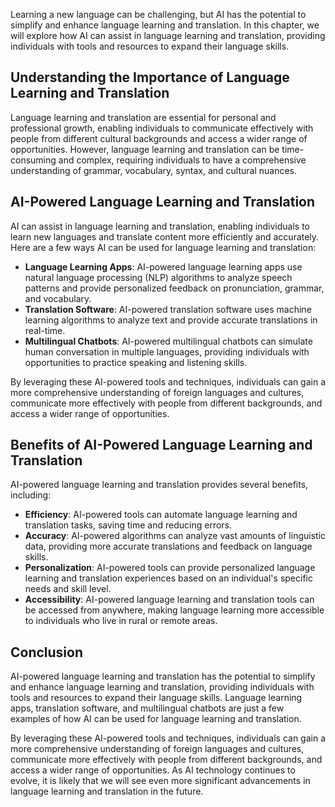
Learning a new language can be challenging, but AI has the potential to simplify and enhance language learning and translation. In this chapter, we will explore how AI can assist in language learning and translation, providing individuals with tools and resources to expand their language skills.

Understanding the Importance of Language Learning and Translation
-----------------------------------------------------------------

Language learning and translation are essential for personal and professional growth, enabling individuals to communicate effectively with people from different cultural backgrounds and access a wider range of opportunities. However, language learning and translation can be time-consuming and complex, requiring individuals to have a comprehensive understanding of grammar, vocabulary, syntax, and cultural nuances.

AI-Powered Language Learning and Translation
--------------------------------------------

AI can assist in language learning and translation, enabling individuals to learn new languages and translate content more efficiently and accurately. Here are a few ways AI can be used for language learning and translation:

* **Language Learning Apps**: AI-powered language learning apps use natural language processing (NLP) algorithms to analyze speech patterns and provide personalized feedback on pronunciation, grammar, and vocabulary.
* **Translation Software**: AI-powered translation software uses machine learning algorithms to analyze text and provide accurate translations in real-time.
* **Multilingual Chatbots**: AI-powered multilingual chatbots can simulate human conversation in multiple languages, providing individuals with opportunities to practice speaking and listening skills.

By leveraging these AI-powered tools and techniques, individuals can gain a more comprehensive understanding of foreign languages and cultures, communicate more effectively with people from different backgrounds, and access a wider range of opportunities.

Benefits of AI-Powered Language Learning and Translation
--------------------------------------------------------

AI-powered language learning and translation provides several benefits, including:

* **Efficiency**: AI-powered tools can automate language learning and translation tasks, saving time and reducing errors.
* **Accuracy**: AI-powered algorithms can analyze vast amounts of linguistic data, providing more accurate translations and feedback on language skills.
* **Personalization**: AI-powered tools can provide personalized language learning and translation experiences based on an individual's specific needs and skill level.
* **Accessibility**: AI-powered language learning and translation tools can be accessed from anywhere, making language learning more accessible to individuals who live in rural or remote areas.

Conclusion
----------

AI-powered language learning and translation has the potential to simplify and enhance language learning and translation, providing individuals with tools and resources to expand their language skills. Language learning apps, translation software, and multilingual chatbots are just a few examples of how AI can be used for language learning and translation.

By leveraging these AI-powered tools and techniques, individuals can gain a more comprehensive understanding of foreign languages and cultures, communicate more effectively with people from different backgrounds, and access a wider range of opportunities. As AI technology continues to evolve, it is likely that we will see even more significant advancements in language learning and translation in the future.
